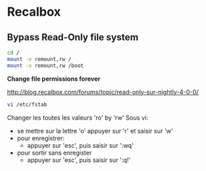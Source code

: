 # Recalbox

## Bypass Read-Only file system

```bash
cd /
mount -o remount,rw /
mount -o remount,rw /boot
```

**Change file permissions forever**

http://blog.recalbox.com/forums/topic/read-only-sur-nightly-4-0-0/

```bash
vi /etc/fstab
```

Changer les toutes les valeurs 'ro' by 'rw'
Sous vi:
- se mettre sur la lettre 'o' appuyer sur 'r' et saisir sur 'w'
- pour enregistrer:
  - appuyer sur 'esc', puis saisir sur ':wq'
- pour sortir sans enregister
  - appuyer sur 'esc', puis saisir sur ':q!'
